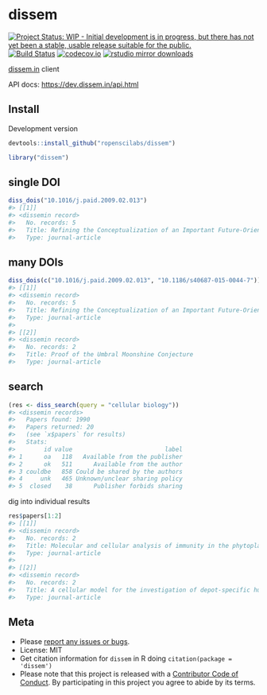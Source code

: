dissem
======



[![Project Status: WIP - Initial development is in progress, but there has not yet been a stable, usable release suitable for the public.](http://www.repostatus.org/badges/latest/wip.svg)](http://www.repostatus.org/#wip)
[![Build Status](https://travis-ci.org/ropenscilabs/dissem.svg?branch=master)](https://travis-ci.org/ropenscilabs/dissem)
[![codecov.io](https://codecov.io/github/ropenscilabs/dissem/coverage.svg?branch=master)](https://codecov.io/github/ropenscilabs/dissem?branch=master)
[![rstudio mirror downloads](https://cranlogs.r-pkg.org/badges/dissem)](https://github.com/metacran/cranlogs.app)

[dissem.in](https://dissem.in/) client

API docs: <https://dev.dissem.in/api.html>

## Install

Development version


```r
devtools::install_github("ropenscilabs/dissem")
```


```r
library("dissem")
```

## single DOI


```r
diss_dois("10.1016/j.paid.2009.02.013")
#> [[1]]
#> <dissemin record>
#>   No. records: 5
#>   Title: Refining the Conceptualization of an Important Future-Oriented Self-Regulatory Behavior: Proactive Coping
#>   Type: journal-article
```

## many DOIs


```r
diss_dois(c("10.1016/j.paid.2009.02.013", "10.1186/s40687-015-0044-7"))
#> [[1]]
#> <dissemin record>
#>   No. records: 5
#>   Title: Refining the Conceptualization of an Important Future-Oriented Self-Regulatory Behavior: Proactive Coping
#>   Type: journal-article
#> 
#> [[2]]
#> <dissemin record>
#>   No. records: 2
#>   Title: Proof of the Umbral Moonshine Conjecture
#>   Type: journal-article
```

## search


```r
(res <- diss_search(query = "cellular biology"))
#> <dissemin records>
#>   Papers found: 1990
#>   Papers returned: 20
#>   (see `x$papers` for results)
#>   Stats: 
#>        id value                          label
#> 1      oa   118   Available from the publisher
#> 2      ok   511      Available from the author
#> 3 couldbe   858 Could be shared by the authors
#> 4     unk   465 Unknown/unclear sharing policy
#> 5  closed    38      Publisher forbids sharing
```

dig into individual results


```r
res$papers[1:2]
#> [[1]]
#> <dissemin record>
#>   No. records: 2
#>   Title: Molecular and cellular analysis of immunity in the phytoplasma vector Euscelidius variegatus: exploiting immunity to improve biological control strategies
#>   Type: journal-article
#> 
#> [[2]]
#> <dissemin record>
#>   No. records: 2
#>   Title: A cellular model for the investigation of depot-specific human adipocyte biology
#>   Type: journal-article
```

## Meta

* Please [report any issues or bugs](https://github.com/ropenscilabs/dissem/issues).
* License: MIT
* Get citation information for `dissem` in R doing `citation(package = 'dissem')`
* Please note that this project is released with a [Contributor Code of Conduct](CONDUCT.md). By participating in this project you agree to abide by its terms.
